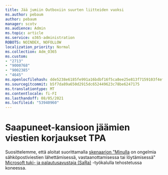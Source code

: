 ```yaml
---
title: Jää jumiin Outboxiin suurten liitteiden vuoksi
ms.author: pebaum
author: pebaum
manager: scotv
ms.audience: Admin
ms.topic: article
ms.service: o365-administration
ROBOTS: NOINDEX, NOFOLLOW
localization_priority: Normal
ms.collection: Adm_O365
ms.custom:
- "2713"
- "9000768"
- "9002385"
- "4645"
ms.openlocfilehash: dde5238e6185fe991a16bdbf16f5ca8ee25e813f7159103f4efbba2d2cd9d7c5
ms.sourcegitcommit: b5f7da89a650d2915dc652449623c78be6247175
ms.translationtype: MT
ms.contentlocale: fi-FI
ms.lasthandoff: 08/05/2021
ms.locfileid: "53940960"
---
```

# <a name="fix-messages-that-are-stuck-in-the-outbox-with-sara"></a>Saapuneet-kansioon jäämien viestien korjaukset TPA

Suosittelemme, että aloitat suorittamalla [skenaarion "Minulla](https://aka.ms/SaRA-OutlookSendReceive) on ongelmia sähköpostiviestien lähettämisessä, vastaanottamisessa tai löytämisessä" [Microsoft tuki- ja palautusavustaja (SaRa)](https://diagnostics.office.com/#/) -työkalulla tehostetussa koneessa.
